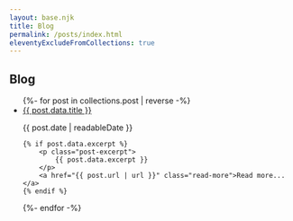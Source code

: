```yaml
---
layout: base.njk
title: Blog
permalink: /posts/index.html
eleventyExcludeFromCollections: true
---
```


## Blog

<ul class="post-list">
{%- for post in collections.post | reverse -%}
  <li class="post-entry">
    <a href="{{ post.url | url }}" class="post-title">{{ post.data.title }}</a>
    <p class="post-meta">
        <time datetime="{{ post.date | isoDate }}">{{ post.date | readableDate }}</time>
    </p>

    {% if post.data.excerpt %}
        <p class="post-excerpt">
            {{ post.data.excerpt }}
        </p>
        <a href="{{ post.url | url }}" class="read-more">Read more...</a>
    {% endif %}

  </li>
{%- endfor -%}
</ul>